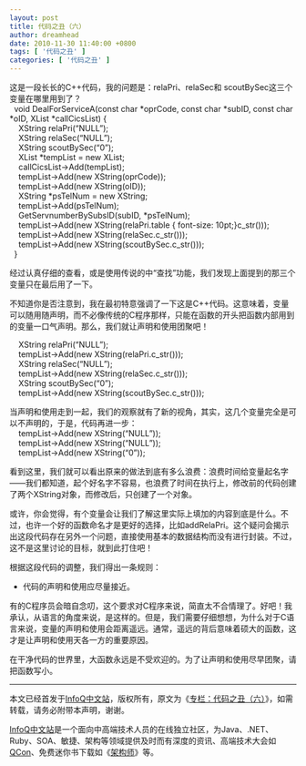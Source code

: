 ```yaml
---
layout: post
title: 代码之丑（六）
author: dreamhead
date: 2010-11-30 11:40:00 +0800
tags: [ '代码之丑' ]
categories: [ '代码之丑' ]
---
```


这是一段长长的C++代码，我的问题是：relaPri、relaSec和 scoutBySec这三个变量在哪里用到了？  
&nbsp; void DealForServiceA(const char \*oprCode, const char \*subID, const char \*oID, XList \*callCicsList) {  
&nbsp;&nbsp;&nbsp; XString relaPri(“NULL”);  
&nbsp;&nbsp;&nbsp; XString relaSec(“NULL”);  
&nbsp;&nbsp;&nbsp; XString scoutBySec(“0”);  
&nbsp;&nbsp;&nbsp; XList \*tempList = new XList;  
&nbsp;&nbsp;&nbsp; callCicsList-\>Add(tempList);  
&nbsp;&nbsp;&nbsp; tempList-\>Add(new XString(oprCode));  
&nbsp;&nbsp;&nbsp; tempList-\>Add(new XString(oID));  
&nbsp;&nbsp;&nbsp; XString \*psTelNum = new XString;  
&nbsp;&nbsp;&nbsp; tempList-\>Add(psTelNum);  
&nbsp;&nbsp;&nbsp; GetServnumberBySubsID(subID, \*psTelNum);&nbsp;&nbsp;&nbsp;   
&nbsp;&nbsp;&nbsp; tempList-\>Add(new XString(relaPri.table { font-size: 10pt;}c\_str()));  
&nbsp;&nbsp;&nbsp; tempList-\>Add(new XString(relaSec.c\_str()));  
&nbsp;&nbsp;&nbsp; tempList-\>Add(new XString(scoutBySec.c\_str()));  
&nbsp; }  
  
经过认真仔细的查看，或是使用传说的中“查找”功能，我们发现上面提到的那三个变量只在最后用了一下。  
  
不知道你是否注意到，我在最初特意强调了一下这是C++代码。这意味着，变量可以随用随声明，而不必像传统的C程序那样，只能在函数的开头把函数内部用到的变量一口气声明。那么，我们就让声明和使用团聚吧！  
  
&nbsp;&nbsp;&nbsp; XString relaPri(“NULL”);  
&nbsp;&nbsp;&nbsp; tempList-\>Add(new XString(relaPri.c\_str()));  
&nbsp;&nbsp;&nbsp; XString relaSec(“NULL”);  
&nbsp;&nbsp;&nbsp; tempList-\>Add(new XString(relaSec.c\_str()));  
&nbsp;&nbsp;&nbsp; XString scoutBySec(“0”);  
&nbsp;&nbsp;&nbsp; tempList-\>Add(new XString(scoutBySec.c\_str()));  
  
当声明和使用走到一起，我们的观察就有了新的视角，其实，这几个变量完全是可以不声明的，于是，代码再进一步：  
&nbsp;&nbsp;&nbsp; tempList-\>Add(new XString(“NULL”));  
&nbsp;&nbsp;&nbsp; tempList-\>Add(new XString(“NULL”));  
&nbsp;&nbsp;&nbsp; tempList-\>Add(new XString(“0”));  
  
看到这里，我们就可以看出原来的做法到底有多么浪费：浪费时间给变量起名字——我们都知道，起个好名字不容易，也浪费了时间在执行上，修改前的代码创建了两个XString对象，而修改后，只创建了一个对象。   
  
或许，你会觉得，有个变量会让我们了解这里实际上填加的内容到底是什么。不过，也许一个好的函数命名才是更好的选择，比如addRelaPri。这个疑问会揭示出这段代码存在另外一个问题，直接使用基本的数据结构而没有进行封装。不过，这不是这里讨论的目标，就到此打住吧！  
  
根据这段代码的调整，我们得出一条规则：

- 代码的声明和使用应尽量接近。

有的C程序员会暗自念叨，这个要求对C程序来说，简直太不合情理了。好吧！我承认，从语言的角度来说，是这样的。但是，我们需要仔细想想，为什么对于C语言来说，变量的声明和使用会距离遥远。通常，遥远的背后意味着硕大的函数，这才是让声明和使用天各一方的重要原因。  
  
在干净代码的世界里，大函数永远是不受欢迎的。为了让声明和使用尽早团聚，请把函数写小。

* * *

本文已经首发于[InfoQ中文站](http://www.infoq.com/cn)，版权所有，原文为《[专栏：代码之丑（六）](http://www.infoq.com/cn/news/2010/11/ugly-code-6)》，如需转载，请务必附带本声明，谢谢。

[InfoQ中文站](http://www.infoq.com/cn)是一个面向中高端技术人员的在线独立社区，为Java、.NET、Ruby、SOA、敏捷、架构等领域提供及时而有深度的资讯、高端技术大会如[QCon](http://www.qconbeijing.com/)、免费迷你书下载如《[架构师](http://www.infoq.com/cn/architect)》等。


